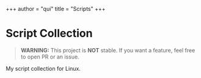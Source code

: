 +++
author = "qui"
title = "Scripts"
+++

# Script Collection
> **WARNING:**
> This project is **NOT** stable.
> If you want a feature, feel free to open PR or an issue.

My script collection for Linux.
